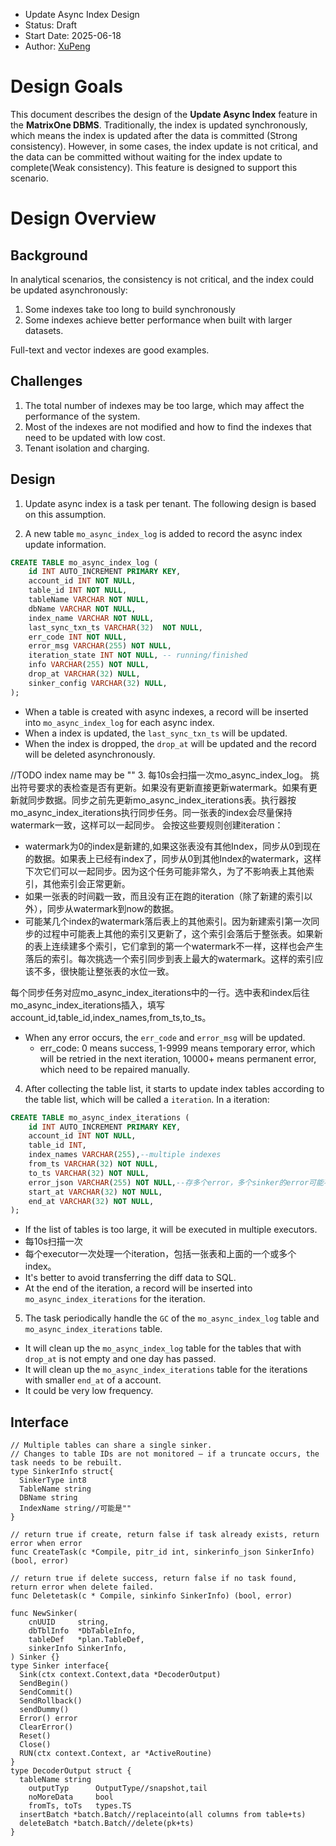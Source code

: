 - Update Async Index Design
- Status: Draft
- Start Date: 2025-06-18
- Author: [XuPeng](https://github.com/XuPeng-SH)

# Design Goals

This document describes the design of the **Update Async Index** feature in the **MatrixOne DBMS**. Traditionally, the index is updated synchronously, which means the index is updated after the data is committed (Strong consistency). However, in some cases, the index update is not critical, and the data can be committed without waiting for the index update to complete(Weak consistency). This feature is designed to support this scenario.

# Design Overview

## Background

In analytical scenarios, the consistency is not critical, and the index could be updated asynchronously:
1. Some indexes take too long to build synchronously
2. Some indexes achieve better performance when built with larger datasets.

Full-text and vector indexes are good examples.

## Challenges

1. The total number of indexes may be too large, which may affect the performance of the system.
2. Most of the indexes are not modified and how to find the indexes that need to be updated with low cost.
3. Tenant isolation and charging.

## Design

1. Update async index is a task per tenant. The following design is based on this assumption.

2. A new table `mo_async_index_log` is added to record the async index update information.
```sql
CREATE TABLE mo_async_index_log (
    id INT AUTO_INCREMENT PRIMARY KEY,
    account_id INT NOT NULL,
    table_id INT NOT NULL,
    tableName VARCHAR NOT NULL,
    dbName VARCHAR NOT NULL,
    index_name VARCHAR NOT NULL,
    last_sync_txn_ts VARCHAR(32)  NOT NULL,
    err_code INT NOT NULL,
    error_msg VARCHAR(255) NOT NULL,
    iteration_state INT NOT NULL, -- running/finished
    info VARCHAR(255) NOT NULL,
    drop_at VARCHAR(32) NULL,
    sinker_config VARCHAR(32) NULL,
);
```
- When a table is created with async indexes, a record will be inserted into `mo_async_index_log` for each async index.
- When a index is updated, the `last_sync_txn_ts` will be updated.
- When the index is dropped, the `drop_at` will be updated and the record will be deleted asynchronously.

//TODO index name may be ""
3. 每10s会扫描一次mo_async_index_log。
挑出符号要求的表检查是否有更新。如果没有更新直接更新watermark。如果有更新就同步数据。同步之前先更新mo_async_index_iterations表。执行器按mo_async_index_iterations执行同步任务。同一张表的index会尽量保持watermark一致，这样可以一起同步。
会按这些要规则创建iteration：
* watermark为0的index是新建的,如果这张表没有其他Index，同步从0到现在的数据。如果表上已经有index了，同步从0到其他Index的watermark，这样下次它们可以一起同步。因为这个任务可能非常久，为了不影响表上其他索引，其他索引会正常更新。
* 如果一张表的时间戳一致，而且没有正在跑的iteration（除了新建的索引以外），同步从watermark到now的数据。
* 可能某几个index的watermark落后表上的其他索引。因为新建索引第一次同步的过程中可能表上其他的索引又更新了，这个索引会落后于整张表。如果新的表上连续建多个索引，它们拿到的第一个watermark不一样，这样也会产生落后的索引。每次挑选一个索引同步到表上最大的watermark。这样的索引应该不多，很快能让整张表的水位一致。

每个同步任务对应mo_async_index_iterations中的一行。选中表和index后往mo_async_index_iterations插入，填写account_id,table_id,index_names,from_ts,to_ts。

- When any error occurs, the `err_code` and `error_msg` will be updated.
  - err_code: 0 means success, 1-9999 means temporary error, which will be retried in the next iteration, 10000+ means permanent error, which need to be repaired manually.

4. After collecting the table list, it starts to update index tables according to the table list, which will be called a `iteration`. In a iteration:
```sql
CREATE TABLE mo_async_index_iterations (
    id INT AUTO_INCREMENT PRIMARY KEY,
    account_id INT NOT NULL,
    table_id INT,
    index_names VARCHAR(255),--multiple indexes
    from_ts VARCHAR(32) NOT NULL,
    to_ts VARCHAR(32) NOT NULL,
    error_json VARCHAR(255) NOT NULL,--存多个error，多个sinker的error可能不一样
    start_at VARCHAR(32) NOT NULL,
    end_at VARCHAR(32) NOT NULL,
);
```
- If the list of tables is too large, it will be executed in multiple executors.
- 每10s扫描一次
- 每个executor一次处理一个iteration，包括一张表和上面的一个或多个index。
- It's better to avoid transferring the diff data to SQL.
- At the end of the iteration, a record will be inserted into `mo_async_index_iterations` for the iteration.

5. The task periodically handle the `GC` of the `mo_async_index_log` table and `mo_async_index_iterations` table.
- It will clean up the `mo_async_index_log` table for the tables that with `drop_at` is not empty and one day has passed.
- It will clean up the `mo_async_index_iterations` table for the iterations with smaller `end_at` of a account.
- It could be very low frequency.

## Interface
```golang
// Multiple tables can share a single sinker.
// Changes to table IDs are not monitored — if a truncate occurs, the task needs to be rebuilt.
type SinkerInfo struct{
  SinkerType int8
  TableName string
  DBName string
  IndexName string//可能是""
}

// return true if create, return false if task already exists, return error when error
func CreateTask(c *Compile, pitr_id int, sinkerinfo_json SinkerInfo)(bool, error)

// return true if delete success, return false if no task found, return error when delete failed.
func Deletetask(c * Compile, sinkinfo SinkerInfo) (bool, error)

func NewSinker(
  	cnUUID     string,
  	dbTblInfo  *DbTableInfo,
    tableDef   *plan.TableDef,
    sinkerInfo SinkerInfo,
) Sinker {}
type Sinker interface{
  Sink(ctx context.Context,data *DecoderOutput)
  SendBegin()
  SendCommit()
  SendRollback()
  sendDummy()
  Error() error
  ClearError()
  Reset()
  Close()
  RUN(ctx context.Context, ar *ActiveRoutine)
}
type DecoderOutput struct {
  tableName string
	outputTyp      OutputType//snapshot,tail
	noMoreData     bool
	fromTs, toTs   types.TS
  insertBatch *batch.Batch//replaceinto(all columns from table+ts)
  deleteBatch *batch.Batch//delete(pk+ts)
}
```















